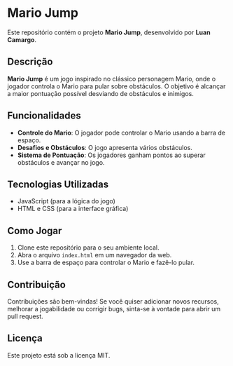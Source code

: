# Mario Jump

Este repositório contém o projeto **Mario Jump**, desenvolvido por **Luan Camargo**.

## Descrição

**Mario Jump** é um jogo inspirado no clássico personagem Mario, onde o jogador controla o Mario para pular sobre obstáculos. O objetivo é alcançar a maior pontuação possível desviando de obstáculos e inimigos.

## Funcionalidades

- **Controle do Mario**: O jogador pode controlar o Mario usando a barra de espaço.
- **Desafios e Obstáculos**: O jogo apresenta vários obstáculos.
- **Sistema de Pontuação**: Os jogadores ganham pontos ao superar obstáculos e avançar no jogo.

## Tecnologias Utilizadas

- JavaScript (para a lógica do jogo)
- HTML e CSS (para a interface gráfica)

## Como Jogar

1. Clone este repositório para o seu ambiente local.
2. Abra o arquivo `index.html` em um navegador da web.
3. Use a barra de espaço para controlar o Mario e fazê-lo pular.

## Contribuição

Contribuições são bem-vindas! Se você quiser adicionar novos recursos, melhorar a jogabilidade ou corrigir bugs, sinta-se à vontade para abrir um pull request.

## Licença

Este projeto está sob a licença MIT.
